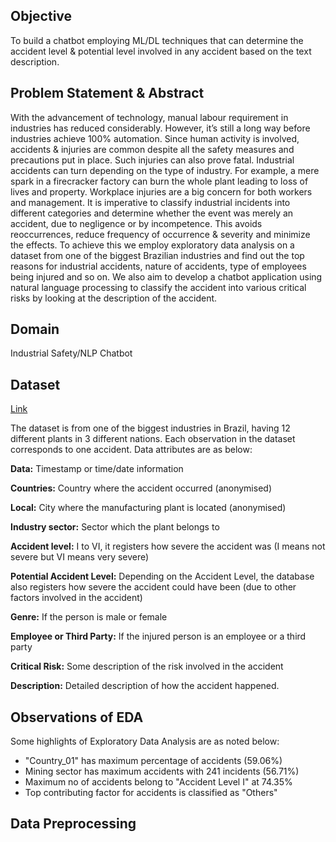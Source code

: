 ## Objective

To build a chatbot employing ML/DL techniques that can determine the accident level &
potential level involved in any accident based on the text description.


## Problem Statement & Abstract

With the advancement of technology, manual labour requirement in industries has reduced
considerably. However, it’s still a long way before industries achieve 100% automation.
Since human activity is involved, accidents & injuries are common despite all the safety
measures and precautions put in place. Such injuries can also prove fatal. Industrial
accidents can turn depending on the type of industry. For example, a mere spark in a
firecracker factory can burn the whole plant leading to loss of lives and property.
Workplace injuries are a big concern for both workers and management. It is imperative to
classify industrial incidents into different categories and determine whether the event was
merely an accident, due to negligence or by incompetence. This avoids reoccurrences,
reduce frequency of occurrence & severity and minimize the effects.
To achieve this we employ exploratory data analysis on a dataset from one of the biggest
Brazilian industries and find out the top reasons for industrial accidents, nature of accidents,
type of employees being injured and so on. We also aim to develop a chatbot application
using natural language processing to classify the accident into various critical risks by looking
at the description of the accident.


## Domain

Industrial Safety/NLP Chatbot


## Dataset 
[Link](https://github.com/MarurSrikanta/Chatbot-NLP/blob/main/data.csv)


The dataset is from one of the biggest industries in Brazil, having 12 different plants in 3
different nations. Each observation in the dataset corresponds to one accident. Data attributes are as below:


**Data:** Timestamp or time/date information

**Countries:** Country where the accident occurred (anonymised)

**Local:** City where the manufacturing plant is located (anonymised)

**Industry sector:** Sector which the plant belongs to

**Accident level:** I to VI, it registers how severe the accident was (I means not severe but VI
means very severe)

**Potential Accident Level:** Depending on the Accident Level, the database also registers how
severe the accident could have been (due to other factors involved in the accident)

**Genre:** If the person is male or female

**Employee or Third Party:** If the injured person is an employee or a third party

**Critical Risk:** Some description of the risk involved in the accident

**Description:** Detailed description of how the accident happened.


## Observations of EDA

Some highlights of Exploratory Data Analysis are as noted below:
- "Country_01" has maximum percentage of accidents (59.06%)
- Mining sector has maximum accidents with 241 incidents (56.71%)
- Maximum no of accidents belong to "Accident Level I" at 74.35%
- Top contributing factor for accidents is classified as "Others" 

## Data Preprocessing








                                          




